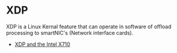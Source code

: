 XDP
===

XDP is a Linux Kernal feature that can operate in software of offload processing to smartNIC's (Network interface cards).


* [XDP and the Intel X710](https://davidcoles.github.io/posts/2024-07-06-intel-x710/)